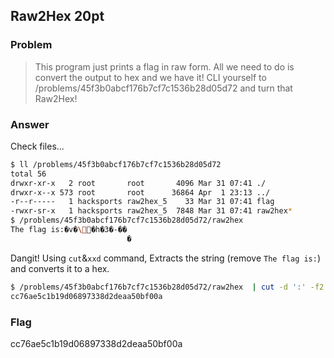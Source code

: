<!-- This markdown file is writeup template. -->

## Raw2Hex 20pt

### Problem
> This program just prints a flag in raw form. All we need to do is convert the output to hex and we have it! CLI yourself to /problems/45f3b0abcf176b7cf7c1536b28d05d72 and turn that Raw2Hex!

### Answer
Check files...

```bash
$ ll /problems/45f3b0abcf176b7cf7c1536b28d05d72 
total 56
drwxr-xr-x   2 root       root       4096 Mar 31 07:41 ./
drwxr-x--x 573 root       root      36864 Apr  1 23:13 ../
-r--r-----   1 hacksports raw2hex_5    33 Mar 31 07:41 flag
-rwxr-sr-x   1 hacksports raw2hex_5  7848 Mar 31 07:41 raw2hex*
$ /problems/45f3b0abcf176b7cf7c1536b28d05d72/raw2hex 
The flag is:�v�\�h�3�-��
                          �
```
Dangit! Using `cut`&`xxd` command, Extracts the string (remove `The flag is:`) and converts it to a hex. 

```bash
$ /problems/45f3b0abcf176b7cf7c1536b28d05d72/raw2hex  | cut -d ':' -f2 | xxd -plain
cc76ae5c1b19d06897338d2deaa50bf00a
```

### Flag
cc76ae5c1b19d06897338d2deaa50bf00a
